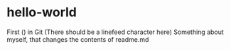 # hello-world
First () in Git
(There should be a linefeed character here)
Something about myself, that changes the contents of readme.md
